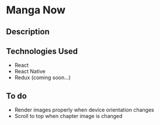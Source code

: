# Manga Now

## Description

## Technologies Used
- React
- React Native
- Redux (coming soon...)

## To do 

- Render images properly when device orientation changes
- Scroll to top when chapter image is changed